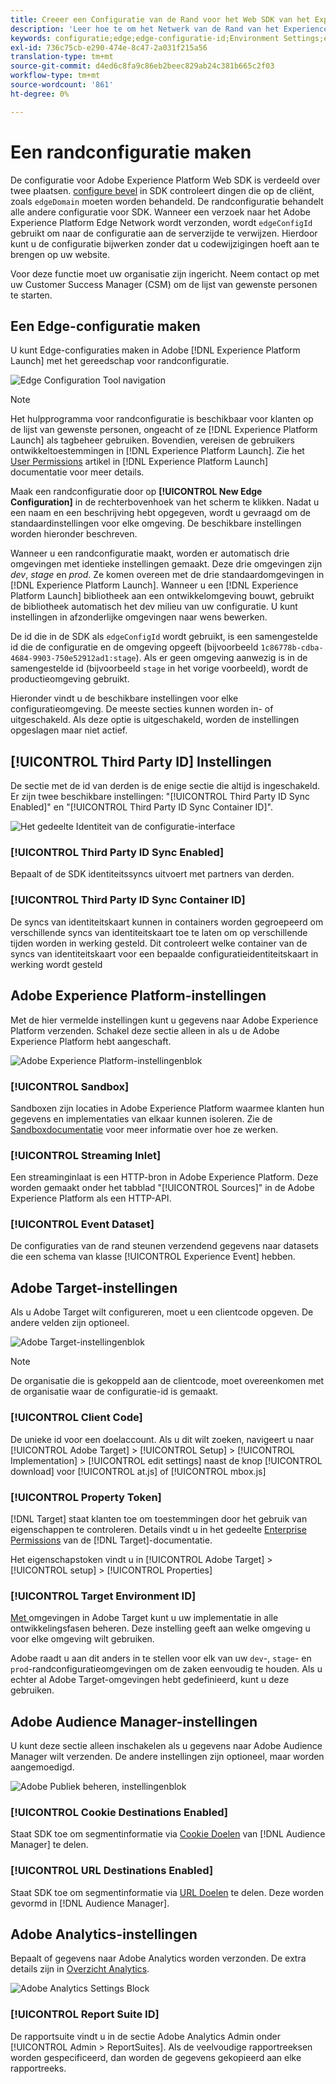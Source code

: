 ```yaml
---
title: Creeer een Configuratie van de Rand voor het Web SDK van het Experience Platform
description: 'Leer hoe te om het Netwerk van de Rand van het Experience Platform te vormen. '
keywords: configuratie;edge;edge-configuratie-id;Environment Settings;edgeConfigId;identity;id sync ingeschakeld;ID Sync Container-id;Sandbox;Streaming Inlet;Event-gegevensset;target;client-code;Property Token;Target;Cookie-doelen;url-doelen;Analytics Settings Blockreport-suite-id;
exl-id: 736c75cb-e290-474e-8c47-2a031f215a56
translation-type: tm+mt
source-git-commit: d4ed6c8fa9c86eb2beec829ab24c381b665c2f03
workflow-type: tm+mt
source-wordcount: '861'
ht-degree: 0%

---
```


# Een randconfiguratie maken

De configuratie voor Adobe Experience Platform Web SDK is verdeeld over twee plaatsen. [configure bevel](configuring-the-sdk.md) in SDK controleert dingen die op de cliënt, zoals `edgeDomain` moeten worden behandeld. De randconfiguratie behandelt alle andere configuratie voor SDK. Wanneer een verzoek naar het Adobe Experience Platform Edge Network wordt verzonden, wordt `edgeConfigId` gebruikt om naar de configuratie aan de serverzijde te verwijzen. Hierdoor kunt u de configuratie bijwerken zonder dat u codewijzigingen hoeft aan te brengen op uw website.

Voor deze functie moet uw organisatie zijn ingericht. Neem contact op met uw Customer Success Manager (CSM) om de lijst van gewenste personen te starten.

## Een Edge-configuratie maken

U kunt Edge-configuraties maken in Adobe [!DNL Experience Platform Launch] met het gereedschap voor randconfiguratie.

![Edge Configuration Tool navigation](../../assets/edge_configuration_nav.png)

>[!NOTE]
>
>Het hulpprogramma voor randconfiguratie is beschikbaar voor klanten op de lijst van gewenste personen, ongeacht of ze [!DNL Experience Platform Launch] als tagbeheer gebruiken. Bovendien, vereisen de gebruikers ontwikkeltoestemmingen in [!DNL Experience Platform Launch]. Zie het [User Permissions](https://docs.adobe.com/content/help/en/launch/using/reference/admin/user-permissions.html) artikel in [!DNL Experience Platform Launch] documentatie voor meer details.

Maak een randconfiguratie door op **[!UICONTROL New Edge Configuration]** in de rechterbovenhoek van het scherm te klikken. Nadat u een naam en een beschrijving hebt opgegeven, wordt u gevraagd om de standaardinstellingen voor elke omgeving. De beschikbare instellingen worden hieronder beschreven.

Wanneer u een randconfiguratie maakt, worden er automatisch drie omgevingen met identieke instellingen gemaakt. Deze drie omgevingen zijn *dev*, *stage* en *prod*. Ze komen overeen met de drie standaardomgevingen in [!DNL Experience Platform Launch]. Wanneer u een [!DNL Experience Platform Launch] bibliotheek aan een ontwikkelomgeving bouwt, gebruikt de bibliotheek automatisch het dev milieu van uw configuratie. U kunt instellingen in afzonderlijke omgevingen naar wens bewerken.

De id die in de SDK als `edgeConfigId` wordt gebruikt, is een samengestelde id die de configuratie en de omgeving opgeeft (bijvoorbeeld `1c86778b-cdba-4684-9903-750e52912ad1:stage`). Als er geen omgeving aanwezig is in de samengestelde id (bijvoorbeeld `stage` in het vorige voorbeeld), wordt de productieomgeving gebruikt.

Hieronder vindt u de beschikbare instellingen voor elke configuratieomgeving. De meeste secties kunnen worden in- of uitgeschakeld. Als deze optie is uitgeschakeld, worden de instellingen opgeslagen maar niet actief.

## [!UICONTROL Third Party ID] Instellingen

De sectie met de id van derden is de enige sectie die altijd is ingeschakeld. Er zijn twee beschikbare instellingen: &quot;[!UICONTROL Third Party ID Sync Enabled]&quot; en &quot;[!UICONTROL Third Party ID Sync Container ID]&quot;.

![Het gedeelte Identiteit van de configuratie-interface](../../assets/edge_configuration_identity.png)

### [!UICONTROL Third Party ID Sync Enabled]

Bepaalt of de SDK identiteitssyncs uitvoert met partners van derden.

### [!UICONTROL Third Party ID Sync Container ID]

De syncs van identiteitskaart kunnen in containers worden gegroepeerd om verschillende syncs van identiteitskaart toe te laten om op verschillende tijden worden in werking gesteld. Dit controleert welke container van de syncs van identiteitskaart voor een bepaalde configuratieidentiteitskaart in werking wordt gesteld

## Adobe Experience Platform-instellingen

Met de hier vermelde instellingen kunt u gegevens naar Adobe Experience Platform verzenden. Schakel deze sectie alleen in als u de Adobe Experience Platform hebt aangeschaft.

![Adobe Experience Platform-instellingenblok](../../assets/edge_configuration_aep.png)

### [!UICONTROL Sandbox]

Sandboxen zijn locaties in Adobe Experience Platform waarmee klanten hun gegevens en implementaties van elkaar kunnen isoleren. Zie de [Sandboxdocumentatie](../../sandboxes/home.md) voor meer informatie over hoe ze werken.

### [!UICONTROL Streaming Inlet]

Een streaminginlaat is een HTTP-bron in Adobe Experience Platform. Deze worden gemaakt onder het tabblad &quot;[!UICONTROL Sources]&quot; in de Adobe Experience Platform als een HTTP-API.

### [!UICONTROL Event Dataset]

De configuraties van de rand steunen verzendend gegevens naar datasets die een schema van klasse [!UICONTROL Experience Event] hebben.

## Adobe Target-instellingen

Als u Adobe Target wilt configureren, moet u een clientcode opgeven. De andere velden zijn optioneel.

![Adobe Target-instellingenblok](../../assets/edge_configuration_target.png)

>[!NOTE]
>
>De organisatie die is gekoppeld aan de clientcode, moet overeenkomen met de organisatie waar de configuratie-id is gemaakt.

### [!UICONTROL Client Code]

De unieke id voor een doelaccount. Als u dit wilt zoeken, navigeert u naar [!UICONTROL Adobe Target] > [!UICONTROL Setup] > [!UICONTROL Implementation] > [!UICONTROL edit settings] naast de knop [!UICONTROL download] voor [!UICONTROL at.js] of [!UICONTROL mbox.js]

### [!UICONTROL Property Token]

[!DNL Target] staat klanten toe om toestemmingen door het gebruik van eigenschappen te controleren. Details vindt u in het gedeelte [Enterprise Permissions](https://docs.adobe.com/content/help/en/target/using/administer/manage-users/enterprise/properties-overview.html) van de [!DNL Target]-documentatie.

Het eigenschapstoken vindt u in [!UICONTROL Adobe Target] > [!UICONTROL setup] > [!UICONTROL Properties]

### [!UICONTROL Target Environment ID]

[Met ](https://docs.adobe.com/content/help/en/target/using/administer/hosts.html) omgevingen in Adobe Target kunt u uw implementatie in alle ontwikkelingsfasen beheren. Deze instelling geeft aan welke omgeving u voor elke omgeving wilt gebruiken.

Adobe raadt u aan dit anders in te stellen voor elk van uw `dev`-, `stage`- en `prod`-randconfiguratieomgevingen om de zaken eenvoudig te houden. Als u echter al Adobe Target-omgevingen hebt gedefinieerd, kunt u deze gebruiken.

## Adobe Audience Manager-instellingen

U kunt deze sectie alleen inschakelen als u gegevens naar Adobe Audience Manager wilt verzenden. De andere instellingen zijn optioneel, maar worden aangemoedigd.

![Adobe Publiek beheren, instellingenblok](../../assets/edge_configuration_aam.png)

### [!UICONTROL Cookie Destinations Enabled]

Staat SDK toe om segmentinformatie via [Cookie Doelen](https://docs.adobe.com/content/help/en/audience-manager/user-guide/features/destinations/custom-destinations/create-cookie-destination.html) van [!DNL Audience Manager] te delen.

### [!UICONTROL URL Destinations Enabled]

Staat SDK toe om segmentinformatie via [URL Doelen](https://docs.adobe.com/content/help/en/audience-manager/user-guide/features/destinations/custom-destinations/create-url-destination.html) te delen. Deze worden gevormd in [!DNL Audience Manager].

## Adobe Analytics-instellingen

Bepaalt of gegevens naar Adobe Analytics worden verzonden. De extra details zijn in [Overzicht Analytics](../data-collection/adobe-analytics/analytics-overview.md).

![Adobe Analytics Settings Block](../../assets/edge_configuration_aa.png)

### [!UICONTROL Report Suite ID]

De rapportsuite vindt u in de sectie Adobe Analytics Admin onder [!UICONTROL Admin > ReportSuites]. Als de veelvoudige rapportreeksen worden gespecificeerd, dan worden de gegevens gekopieerd aan elke rapportreeks.
